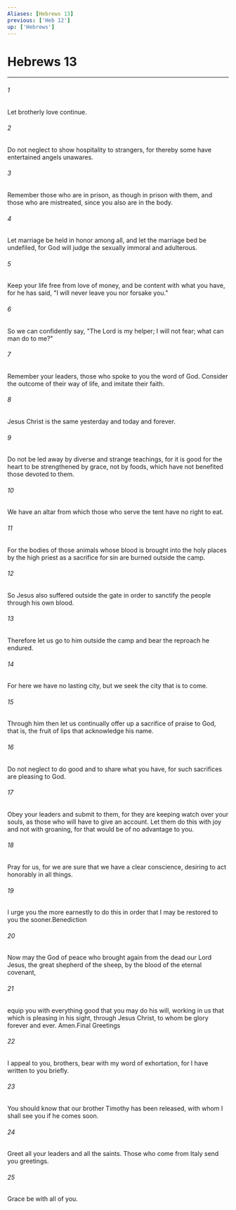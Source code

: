 ```yaml
---
Aliases: [Hebrews 13]
previous: ['Heb 12']
up: ['Hebrews']
---
```

# Hebrews 13
***



###### 1 
Let brotherly love continue. 

###### 2 
Do not neglect to show hospitality to strangers, for thereby some have entertained angels unawares. 

###### 3 
Remember those who are in prison, as though in prison with them, and those who are mistreated, since you also are in the body. 

###### 4 
Let marriage be held in honor among all, and let the marriage bed be undefiled, for God will judge the sexually immoral and adulterous. 

###### 5 
Keep your life free from love of money, and be content with what you have, for he has said, "I will never leave you nor forsake you." 

###### 6 
So we can confidently say, "The Lord is my helper; I will not fear; what can man do to me?" 

###### 7 
Remember your leaders, those who spoke to you the word of God. Consider the outcome of their way of life, and imitate their faith. 

###### 8 
Jesus Christ is the same yesterday and today and forever. 

###### 9 
Do not be led away by diverse and strange teachings, for it is good for the heart to be strengthened by grace, not by foods, which have not benefited those devoted to them. 

###### 10 
We have an altar from which those who serve the tent have no right to eat. 

###### 11 
For the bodies of those animals whose blood is brought into the holy places by the high priest as a sacrifice for sin are burned outside the camp. 

###### 12 
So Jesus also suffered outside the gate in order to sanctify the people through his own blood. 

###### 13 
Therefore let us go to him outside the camp and bear the reproach he endured. 

###### 14 
For here we have no lasting city, but we seek the city that is to come. 

###### 15 
Through him then let us continually offer up a sacrifice of praise to God, that is, the fruit of lips that acknowledge his name. 

###### 16 
Do not neglect to do good and to share what you have, for such sacrifices are pleasing to God. 

###### 17 
Obey your leaders and submit to them, for they are keeping watch over your souls, as those who will have to give an account. Let them do this with joy and not with groaning, for that would be of no advantage to you. 

###### 18 
Pray for us, for we are sure that we have a clear conscience, desiring to act honorably in all things. 

###### 19 
I urge you the more earnestly to do this in order that I may be restored to you the sooner.Benediction 

###### 20 
Now may the God of peace who brought again from the dead our Lord Jesus, the great shepherd of the sheep, by the blood of the eternal covenant, 

###### 21 
equip you with everything good that you may do his will, working in us that which is pleasing in his sight, through Jesus Christ, to whom be glory forever and ever. Amen.Final Greetings 

###### 22 
I appeal to you, brothers, bear with my word of exhortation, for I have written to you briefly. 

###### 23 
You should know that our brother Timothy has been released, with whom I shall see you if he comes soon. 

###### 24 
Greet all your leaders and all the saints. Those who come from Italy send you greetings. 

###### 25 
Grace be with all of you.
